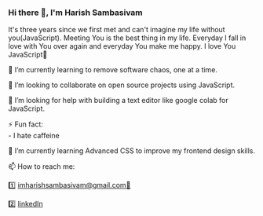 ### Hi there 👋, I'm Harish Sambasivam

<!--
**harishsambasivam/harishsambasivam** is a ✨ _special_ ✨ repository because its `README.md` (this file) appears on your GitHub profile.

Here are some ideas to get you started:

- 🔭 I’m currently working on ...
- 🌱 I’m currently learning ...
- 👯 I’m looking to collaborate on ...
- 🤔 I’m looking for help with ...
- 💬 Ask me about ...
- 📫 How to reach me: ...
- 😄 Pronouns: ...
- ⚡ Fun fact: ...
-->

It's three years since we first met and can't imagine my life without you(JavaScript). Meeting You is the best thing in my life. Everyday I fall in love with You over again and everyday You make me happy. I love You JavaScript🖤     

🌱 I’m currently learning to remove software chaos, one at a time.
     
👯 I’m looking to collaborate on open source projects using JavaScript.    
       
🤔 I’m looking for help with building a text editor like google colab for JavaScript. 
          

⚡ Fun fact:  
    - I hate caffeine            

🌱 I’m currently learning Advanced CSS to improve my frontend design skills.     
  
📫 How to reach me:    
                
   1️⃣ imharishsambasivam@gmail.com[💌](imharishsambasivam@gmail.com)                         

   2️⃣ [linkedIn](https://www.linkedin.com/in/harishsambasivam/)   
   
